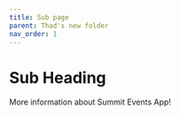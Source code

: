 ```yaml
---
title: Sub page
parent: Thad's new folder
nav_order: 1
---
```


# Sub Heading

More information about Summit Events App!
